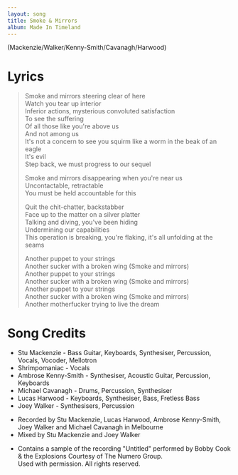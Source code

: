 ```yaml
---
layout: song
title: Smoke & Mirrors
album: Made In Timeland
---
```


(Mackenzie/Walker/Kenny-Smith/Cavanagh/Harwood)

# Lyrics

> Smoke and mirrors steering clear of here  
> Watch you tear up interior  
> Inferior actions, mysterious convoluted satisfaction  
> To see the suffering   
> Of all those like you're above us   
> And not among us  
> It's not a concern to see you squirm like a worm in the beak of an eagle  
> It's evil  
> Step back, we must progress to our sequel  
>  
> Smoke and mirrors disappearing when you're near us  
> Uncontactable, retractable  
> You must be held accountable for this  
>  
> Quit the chit-chatter, backstabber  
> Face up to the matter on a silver platter  
> Talking and diving, you've been hiding  
> Undermining our capabilities  
> This operation is breaking, you're flaking, it's all unfolding at the seams  
>  
> Another puppet to your strings  
> Another sucker with a broken wing (Smoke and mirrors)  
> Another puppet to your strings  
> Another sucker with a broken wing (Smoke and mirrors)  
> Another puppet to your strings  
> Another sucker with a broken wing (Smoke and mirrors)  
> Another motherfucker trying to live the dream  


# Song Credits

* Stu Mackenzie - Bass Guitar, Keyboards, Synthesiser, Percussion, Vocals, Vocoder, Mellotron
* Shrimpomaniac - Vocals
* Ambrose Kenny-Smith - Synthesiser, Acoustic Guitar, Percussion, Keyboards
* Michael Cavanagh - Drums, Percussion, Synthesiser
* Lucas Harwood - Keyboards, Synthesiser, Bass, Fretless Bass
* Joey Walker - Synthesisers, Percussion

<!-- -->

* Recorded by Stu Mackenzie, Lucas Harwood, Ambrose Kenny-Smith, Joey Walker and Michael Cavanagh in Melbourne
* Mixed by Stu Mackenzie and Joey Walker

<!-- -->

* Contains a sample of the recording "Untitled" performed by Bobby Cook & the Explosions Courtesy of The Numero Group.  
Used with permission. All rights reserved.
